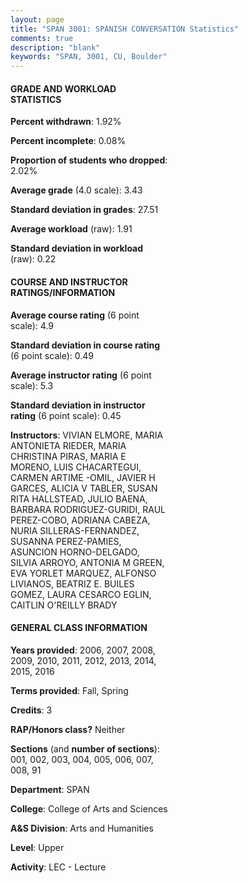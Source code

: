 ```yaml
---
layout: page
title: "SPAN 3001: SPANISH CONVERSATION Statistics"
comments: true
description: "blank"
keywords: "SPAN, 3001, CU, Boulder"
--- 
```

<head>
<script src="https://ajax.googleapis.com/ajax/libs/jquery/2.1.3/jquery.min.js"></script>
<script src="https://dl.dropboxusercontent.com/s/pc42nxpaw1ea4o9/highcharts.js?dl=0"></script>
<!-- <script src="../assets/js/highcharts.js"></script> -->
<style type="text/css">@font-face {
	font-family: "Bebas Neue";
	src: url(https://www.filehosting.org/file/details/544349/BebasNeue%20Regular.otf) format("opentype");
	}
	h1.Bebas { 
		font-family: "Bebas Neue", Verdana, Tahoma;
	}
</style>
</head>
<body>
	<div id="container" style="float: right; width: 45%; height: 88%; margin-left: 2.5%; margin-right: 2.5%;"></div>
	<script language="JavaScript">
		$(document).ready(function() {
		var chart = {type: 'column'};
		var title = {text: 'Grade Distribution'};
		var xAxis = {categories: ['A','B','C','D','F'],crosshair: true};
		var yAxis = {min: 0,title: {text: 'Percentage'}};
		var tooltip = {headerFormat: '<center><b><span style="font-size:20px">{point.key}</span></b></center>',
		               pointFormat: '<td style="padding:0"><b>{point.y:.1f}%</b></td>',
		               footerFormat: '</table>',shared: true,useHTML: true};
		var plotOptions = {column: {pointPadding: 0.0,borderWidth: 0}};  
		var credits = {enabled: false};var series= [{name: 'Percent',data: [55.52,39.74,3.37,0.65,0.72,]}];
		var json = {};
		json.chart = chart;
		json.title = title;
		json.tooltip = tooltip;
		json.xAxis = xAxis;
		json.yAxis = yAxis;  
		json.series = series;
		json.plotOptions = plotOptions;  
		json.credits = credits;
		$('#container').highcharts(json);
	});
	</script>
</body>
			   
#### GRADE AND WORKLOAD STATISTICS

**Percent withdrawn**: 1.92%

**Percent incomplete**: 0.08%

**Proportion of students who dropped**: 2.02%

**Average grade** (4.0 scale): 3.43

**Standard deviation in grades**: 27.51

**Average workload** (raw): 1.91

**Standard deviation in workload** (raw): 0.22

#### COURSE AND INSTRUCTOR RATINGS/INFORMATION

**Average course rating** (6 point scale): 4.9

**Standard deviation in course rating** (6 point scale): 0.49

**Average instructor rating** (6 point scale): 5.3

**Standard deviation in instructor rating** (6 point scale): 0.45

**Instructors**: VIVIAN ELMORE, MARIA ANTONIETA RIEDER, MARIA CHRISTINA PIRAS, MARIA E MORENO, LUIS CHACARTEGUI, CARMEN ARTIME -OMIL, JAVIER H GARCES, ALICIA V TABLER, SUSAN RITA HALLSTEAD, JULIO BAENA, BARBARA RODRIGUEZ-GURIDI, RAUL PEREZ-COBO, ADRIANA CABEZA, NURIA SILLERAS-FERNANDEZ, SUSANNA PEREZ-PAMIES, ASUNCION HORNO-DELGADO, SILVIA ARROYO, ANTONIA M GREEN, EVA YORLET MARQUEZ, ALFONSO LIVIANOS, BEATRIZ E. BUILES GOMEZ, LAURA CESARCO EGLIN, CAITLIN O'REILLY BRADY

#### GENERAL CLASS INFORMATION

**Years provided**: 2006, 2007, 2008, 2009, 2010, 2011, 2012, 2013, 2014, 2015, 2016

**Terms provided**: Fall, Spring

**Credits**: 3

**RAP/Honors class?** Neither

**Sections** (and **number of sections**): 001, 002, 003, 004, 005, 006, 007, 008, 91

**Department**: SPAN

**College**: College of Arts and Sciences

**A&S Division**: Arts and Humanities

**Level**: Upper

**Activity**: LEC - Lecture